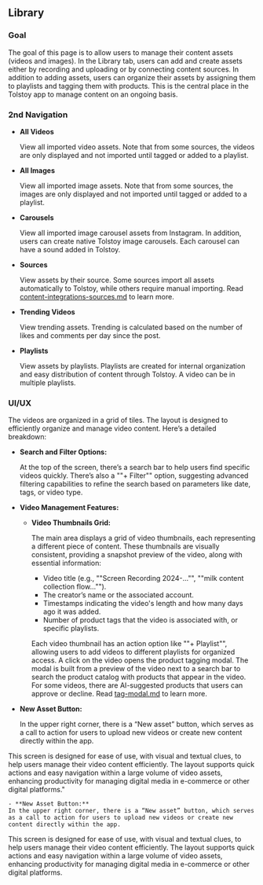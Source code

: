 ## Library

### Goal

The goal of this page is to allow users to manage their content assets (videos and images). In the Library tab, users can add and create assets either by recording and uploading or by connecting content sources. In addition to adding assets, users can organize their assets by assigning them to playlists and tagging them with products. This is the central place in the Tolstoy app to manage content on an ongoing basis.

### 2nd Navigation

- **All Videos**
  
  View all imported video assets. Note that from some sources, the videos are only displayed and not imported until tagged or added to a playlist.

- **All Images**
  
  View all imported image assets. Note that from some sources, the images are only displayed and not imported until tagged or added to a playlist.

- **Carousels**
  
  View all imported image carousel assets from Instagram. In addition, users can create native Tolstoy image carousels. Each carousel can have a sound added in Tolstoy.

- **Sources**
  
  View assets by their source. Some sources import all assets automatically to Tolstoy, while others require manual importing. Read [content-integrations-sources.md](content-integrations-sources.md) to learn more.

- **Trending Videos**
  
  View trending assets. Trending is calculated based on the number of likes and comments per day since the post.

- **Playlists**
  
  View assets by playlists. Playlists are created for internal organization and easy distribution of content through Tolstoy. A video can be in multiple playlists.

### UI/UX

The videos are organized in a grid of tiles. The layout is designed to efficiently organize and manage video content. Here’s a detailed breakdown:

- **Search and Filter Options:**
  
  At the top of the screen, there’s a search bar to help users find specific videos quickly. There’s also a ""+ Filter"" option, suggesting advanced filtering capabilities to refine the search based on parameters like date, tags, or video type.

- **Video Management Features:**
  - **Video Thumbnails Grid:**
    
    The main area displays a grid of video thumbnails, each representing a different piece of content. These thumbnails are visually consistent, providing a snapshot preview of the video, along with essential information:
      - Video title (e.g., ""Screen Recording 2024-..."", ""milk content collection flow..."").
      - The creator’s name or the associated account.
      - Timestamps indicating the video's length and how many days ago it was added.
      - Number of product tags that the video is associated with, or specific playlists.
    
    Each video thumbnail has an action option like ""+ Playlist"", allowing users to add videos to different playlists for organized access. A click on the video opens the product tagging modal. The modal is built from a preview of the video next to a search bar to search the product catalog with products that appear in the video. For some videos, there are AI-suggested products that users can approve or decline. Read [tag-modal.md](tag-modal.md) to learn more.

- **New Asset Button:**
  
  In the upper right corner, there is a “New asset” button, which serves as a call to action for users to upload new videos or create new content directly within the app.

This screen is designed for ease of use, with visual and textual clues, to help users manage their video content efficiently. The layout supports quick actions and easy navigation within a large volume of video assets, enhancing productivity for managing digital media in e-commerce or other digital platforms."
            
    - **New Asset Button:**
    In the upper right corner, there is a “New asset” button, which serves as a call to action for users to upload new videos or create new content directly within the app.

This screen is designed for ease of use, with visual and textual clues, to help users manage their video content efficiently. The layout supports quick actions and easy navigation within a large volume of video assets, enhancing productivity for managing digital media in e-commerce or other digital platforms.
